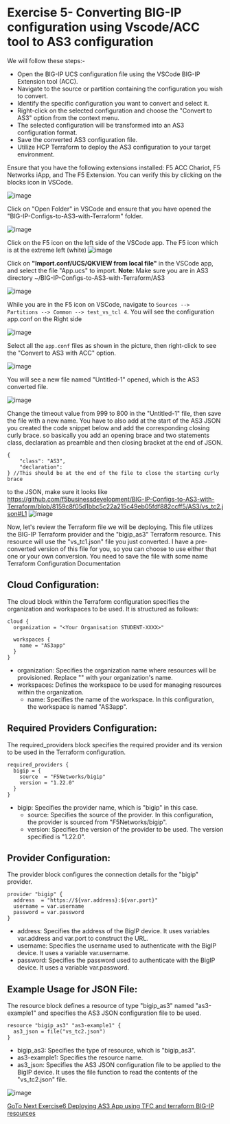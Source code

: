 Exercise 5- Converting BIG-IP configuration using Vscode/ACC tool to AS3 configuration
======================================================================================
We will follow these steps:-
- Open the BIG-IP UCS configuration file using the VSCode BIG-IP Extension tool (ACC).
- Navigate to the source or partition containing the configuration you wish to convert.
- Identify the specific configuration you want to convert and select it.
- Right-click on the selected configuration and choose the "Convert to AS3" option from the context menu.
- The selected configuration will be transformed into an AS3 configuration format.
- Save the converted AS3 configuration file.
- Utilize HCP Terraform to deploy the AS3 configuration to your target environment.

Ensure that you have the following extensions installed: F5 ACC Chariot, F5 Networks iApp, and The F5 Extension. You can verify this by clicking on the blocks icon in VSCode.

![image](https://github.com/f5businessdevelopment/bigipworkshop/assets/13858248/7e141d17-41fd-4950-8b16-64934b47ecd9)

Click on "Open Folder" in VSCode and ensure that you have opened the "BIG-IP-Configs-to-AS3-with-Terraform" folder.

![image](https://github.com/f5businessdevelopment/bigipworkshop/assets/13858248/b36c050d-cafb-48b4-9a96-74085c6147ac)

Click on the F5 icon on the left side of the VSCode app. The F5 icon which is at the extreme left (white) 
![image](https://github.com/f5businessdevelopment/bigipworkshop/assets/13858248/4f0de423-7f83-44c5-b59c-c0068fcd090a)

Click on __"Import.conf/UCS/QKVIEW from local file"__ in the VSCode app, and select the file "App.ucs" to import. 
__Note__: Make sure you are in AS3 directory  ~/BIG-IP-Configs-to-AS3-with-Terraform/AS3

![image](https://github.com/f5businessdevelopment/bigipworkshop/assets/13858248/877490b7-48d1-4520-9579-6e84242fa8b3)

While you are in the F5 icon on VSCode, navigate to `Sources --> Partitions --> Common --> test_vs_tcl 4`. You will see the configuration app.conf on the Right side

![image](https://github.com/f5businessdevelopment/bigipworkshop/assets/13858248/64087d6d-861d-4a20-ba11-f5733fa8b0fe)

Select all the `app.conf` files as shown in the picture, then right-click to see the "Convert to AS3 with ACC" option.

![image](https://github.com/f5businessdevelopment/bigipworkshop/assets/13858248/2a758fbc-c9d8-4e57-be2a-dbdb98430164)

You will see a new file named "Untitled-1" opened, which is the AS3 converted file. 

![image](https://github.com/f5businessdevelopment/bigipworkshop/assets/13858248/d9f84eef-007f-4402-8173-cd07320fdcfd)

Change the timeout value from 999 to 800 in the "Untitled-1" file, then save the file with a new name.
You have to also add at the start of the AS3 JSON you created the code snippet below and add the corresponding closing curly brace.
so basically you add an opening brace and two statements class, declaration as preamble and then closing bracket at the end of JSON.

```
{ 
    "class": "AS3",
    "declaration":
} //This should be at the end of the file to close the starting curly brace
```
to the JSON, make sure it looks like https://github.com/f5businessdevelopment/BIG-IP-Configs-to-AS3-with-Terraform/blob/8159c8f05d1bbc5c22a215c49eb05fdf882ccff5/AS3/vs_tc2.json#L1
![image](https://github.com/f5businessdevelopment/bigipworkshop/assets/13858248/cbd2f0b2-b71d-4545-a93d-699ce2955f34)

Now, let's review the Terraform file we will be deploying. This file utilizes the BIG-IP Terraform provider and the "bigip_as3" Terraform resource. This resource will use the "vs_tc1.json" file you just converted. I have a pre-converted version of this file for you, so you can choose to use either that one or your own conversion. You need to save the file with some name
Terraform Configuration Documentation

Cloud Configuration:
---------------------
The cloud block within the Terraform configuration specifies the organization and workspaces to be used. It is structured as follows:

```
cloud {
  organization = "<Your Organisation STUDENT-XXXX>"

  workspaces {
    name = "AS3app"
  }
}
```
- organization: Specifies the organization name where resources will be provisioned. Replace "<Your Organisation STUDENT-XXXX>" with your organization's name.
- workspaces: Defines the workspace to be used for managing resources within the organization.
  - name: Specifies the name of the workspace. In this configuration, the workspace is named "AS3app".

Required Providers Configuration:
----------------------------------
The required_providers block specifies the required provider and its version to be used in the Terraform configuration.

```
required_providers {
  bigip = {
    source  = "F5Networks/bigip"
    version = "1.22.0"
  }
}
```
- bigip: Specifies the provider name, which is "bigip" in this case.
  - source: Specifies the source of the provider. In this configuration, the provider is sourced from "F5Networks/bigip".
  - version: Specifies the version of the provider to be used. The version specified is "1.22.0".

Provider Configuration:
------------------------
The provider block configures the connection details for the "bigip" provider.

```
provider "bigip" {
  address  = "https://${var.address}:${var.port}"
  username = var.username
  password = var.password
}
```
- address: Specifies the address of the BigIP device. It uses variables var.address and var.port to construct the URL.
- username: Specifies the username used to authenticate with the BigIP device. It uses a variable var.username.
- password: Specifies the password used to authenticate with the BigIP device. It uses a variable var.password.

Example Usage for JSON File:
-----------------------------
The resource block defines a resource of type "bigip_as3" named "as3-example1" and specifies the AS3 JSON configuration file to be used.
```
resource "bigip_as3" "as3-example1" {
  as3_json = file("vs_tc2.json")
}
```
- bigip_as3: Specifies the type of resource, which is "bigip_as3".
- as3-example1: Specifies the resource name.
- as3_json: Specifies the AS3 JSON configuration file to be applied to the BigIP device. It uses the file function to read the contents of the "vs_tc2.json" file.


![image](https://github.com/f5businessdevelopment/bigipworkshop/assets/13858248/0efee389-0c47-4f6a-a32e-b341b2f75d74)

[GoTo Next Exercise6 Deploying AS3 App using TFC and terraform BIG-IP resources](ex6.md)
